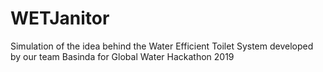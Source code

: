# WETJanitor
Simulation of the idea behind the Water Efficient Toilet System developed by our team Basinda for Global Water Hackathon 2019
